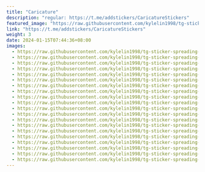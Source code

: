 ```yaml
---
title: "Caricature"
description: "regular: https://t.me/addstickers/CaricatureStickers"
featured_image: "https://raw.githubusercontent.com/kylelin1998/tg-sticker-spreading-worldwide-images/main/img/396b447e-3826-4601-a4e4-d434e9f74fba.jpg"
link: "https://t.me/addstickers/CaricatureStickers"
weight: 3
date: 2024-01-15T07:44:36+08:00
images:
  - https://raw.githubusercontent.com/kylelin1998/tg-sticker-spreading-worldwide-images/main/img/396b447e-3826-4601-a4e4-d434e9f74fba.jpg
  - https://raw.githubusercontent.com/kylelin1998/tg-sticker-spreading-worldwide-images/main/img/4b558ad8-b715-42ce-840f-d7229f09b8bc.jpg
  - https://raw.githubusercontent.com/kylelin1998/tg-sticker-spreading-worldwide-images/main/img/d9c9bdb9-eb5c-4142-8778-21ae953efe7c.jpg
  - https://raw.githubusercontent.com/kylelin1998/tg-sticker-spreading-worldwide-images/main/img/65770239-00ed-4e99-bd4f-9e153873333f.jpg
  - https://raw.githubusercontent.com/kylelin1998/tg-sticker-spreading-worldwide-images/main/img/52a48255-fd52-4398-bf64-6a8ec8ce34f1.jpg
  - https://raw.githubusercontent.com/kylelin1998/tg-sticker-spreading-worldwide-images/main/img/858d774f-a356-4ff6-879a-ac68f598e3f6.jpg
  - https://raw.githubusercontent.com/kylelin1998/tg-sticker-spreading-worldwide-images/main/img/9d3cb4ba-6375-483d-be07-8e5328a43a58.jpg
  - https://raw.githubusercontent.com/kylelin1998/tg-sticker-spreading-worldwide-images/main/img/3bd56172-a7c9-4b82-a5de-468bbb4f2a7b.jpg
  - https://raw.githubusercontent.com/kylelin1998/tg-sticker-spreading-worldwide-images/main/img/fec8450a-6c07-41e7-9da1-da34dde12e63.jpg
  - https://raw.githubusercontent.com/kylelin1998/tg-sticker-spreading-worldwide-images/main/img/5a7dc8c8-44a1-423c-862a-ecb563958199.jpg
  - https://raw.githubusercontent.com/kylelin1998/tg-sticker-spreading-worldwide-images/main/img/a9fb0651-d19e-405a-95d7-f90b5e2c869c.jpg
  - https://raw.githubusercontent.com/kylelin1998/tg-sticker-spreading-worldwide-images/main/img/e7c6e123-567d-4dc0-87e7-24792430a3ca.jpg
  - https://raw.githubusercontent.com/kylelin1998/tg-sticker-spreading-worldwide-images/main/img/6cdae125-ca17-4ad3-b0b2-56b499a8f5c1.jpg
  - https://raw.githubusercontent.com/kylelin1998/tg-sticker-spreading-worldwide-images/main/img/31b91701-aa93-4206-812e-725196f7929a.jpg
  - https://raw.githubusercontent.com/kylelin1998/tg-sticker-spreading-worldwide-images/main/img/f5730eb9-38f0-46d0-9c5b-81d2bb6a2cd1.jpg
  - https://raw.githubusercontent.com/kylelin1998/tg-sticker-spreading-worldwide-images/main/img/8db3f719-6cfb-436a-9be6-50b8d4e2cc77.jpg
  - https://raw.githubusercontent.com/kylelin1998/tg-sticker-spreading-worldwide-images/main/img/2050a4f3-7dc4-4e68-b8c9-25ac4ca8cf67.jpg
  - https://raw.githubusercontent.com/kylelin1998/tg-sticker-spreading-worldwide-images/main/img/b65df772-3204-4fd1-94db-f1167f946eea.jpg
  - https://raw.githubusercontent.com/kylelin1998/tg-sticker-spreading-worldwide-images/main/img/342f0143-f2cf-4189-ad1a-218b1c795a66.jpg
  - https://raw.githubusercontent.com/kylelin1998/tg-sticker-spreading-worldwide-images/main/img/b4791872-391e-43e4-84f8-57d81d015d74.jpg
---
```

